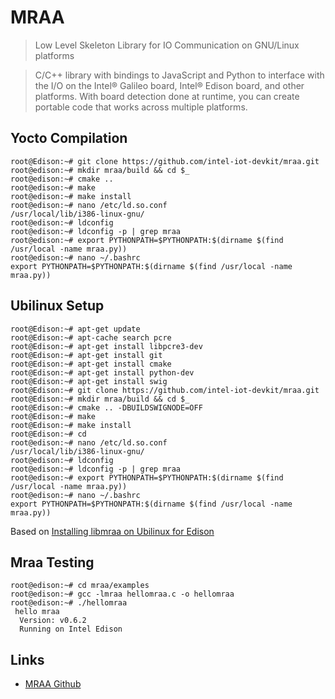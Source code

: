 MRAA
==

> Low Level Skeleton Library for IO Communication on GNU/Linux platforms

> C/C++ library with bindings to JavaScript and Python to interface with the I/O on the Intel® Galileo board, Intel® Edison board, and other platforms. With board detection done at runtime, you can create portable code that works across multiple platforms.

## Yocto Compilation

    root@Edison:~# git clone https://github.com/intel-iot-devkit/mraa.git
    root@edison:~# mkdir mraa/build && cd $_
    root@edison:~# cmake ..
    root@edison:~# make
    root@edison:~# make install
    root@edison:~# nano /etc/ld.so.conf
    /usr/local/lib/i386-linux-gnu/
    root@edison:~# ldconfig
    root@edison:~# ldconfig -p | grep mraa
    root@edison:~# export PYTHONPATH=$PYTHONPATH:$(dirname $(find /usr/local -name mraa.py))
    root@edison:~# nano ~/.bashrc
    export PYTHONPATH=$PYTHONPATH:$(dirname $(find /usr/local -name mraa.py))

## Ubilinux Setup

    root@Edison:~# apt-get update
    root@Edison:~# apt-cache search pcre
    root@Edison:~# apt-get install libpcre3-dev
    root@Edison:~# apt-get install git
    root@Edison:~# apt-get install cmake
    root@Edison:~# apt-get install python-dev
    root@Edison:~# apt-get install swig
    root@Edison:~# git clone https://github.com/intel-iot-devkit/mraa.git
    root@Edison:~# mkdir mraa/build && cd $_
    root@Edison:~# cmake .. -DBUILDSWIGNODE=OFF
    root@Edison:~# make
    root@Edison:~# make install
    root@Edison:~# cd
    root@edison:~# nano /etc/ld.so.conf
    /usr/local/lib/i386-linux-gnu/
    root@edison:~# ldconfig
    root@edison:~# ldconfig -p | grep mraa
    root@edison:~# export PYTHONPATH=$PYTHONPATH:$(dirname $(find /usr/local -name mraa.py))
    root@edison:~# nano ~/.bashrc
    export PYTHONPATH=$PYTHONPATH:$(dirname $(find /usr/local -name mraa.py))

Based on [Installing libmraa on Ubilinux for Edison](https://learn.sparkfun.com/tutorials/installing-libmraa-on-ubilinux-for-edison)
 
## Mraa Testing

    root@edison:~# cd mraa/examples
    root@edison:~# gcc -lmraa hellomraa.c -o hellomraa
    root@edison:~# ./hellomraa
     hello mraa
      Version: v0.6.2
      Running on Intel Edison

## Links

 - [MRAA Github](https://github.com/intel-iot-devkit/mraa)